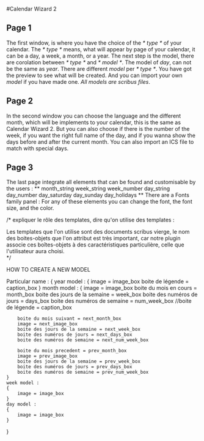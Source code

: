 #Calendar Wizard 2


## Page 1

The first window, is where you have the choice of the _* type *_ of your calendar. The _* type *_ means, what will appear by page of your calendar, it can be a day, a week, a month, or a year.
The next step is the model, there are corolation between _* type *_ and _* model *_. The model of *day*, can not be the same as *year*. There are different _*model*_ per _* type *_.
You have got the preview to see what will be created. And you can import your own _*model*_ if you have made one. _All models are scribus files_.

## Page 2

In the second window you can choose the language and the different month, which will be implements to your calendar, this is the same as Calendar Wizard 2.
But you can also choose if there is the number of the week, if you want the right full name of the day, and if you wanna show the days before and after the current month.
You can also import an ICS file to match with special days.

## Page 3

The last page integrate all elements that can be found and customisable by the users :
**
month_string
week_string
week_number
day_string
day_number
day_saturday
day_sunday
day_holidays
**
There are a Fonts family panel : For any of these elements you can change the font, the font size, and the color.


/* 
expliquer le rôle des templates, dire qu'on utilise des templates :

Les templates que l'on utilise sont des documents scribus vierge, le nom des boites-objets que l'on attribut est très important, 
car notre plugin associe ces boîtes-objets à des caractéristiques particulière, celle que l'utilisateur aura choisi.  
*/


HOW TO CREATE A NEW MODEL


Particular name :
{
	year model :
	{
		image = image_box
		boite de légende = caption_box
	}
	month model :
	{
		image = image_box
		boite du mois en cours = month_box
		boite des jours de la semaine = week_box
		boite des numéros de jours = days_box
		boite des numéros de semaine = num_week_box
		//boite de légende = caption_box

		boite du mois suivant = next_month_box
		image = next_image_box
		boite des jours de la semaine = next_week_box
		boite des numéros de jours = next_days_box
		boite des numéros de semaine = next_num_week_box

		boite du mois precedent = prev_month_box
		image = prev_image_box
		boite des jours de la semaine = prev_week_box
		boite des numéros de jours = prev_days_box
		boite des numéros de semaine = prev_num_week_box
	}
	week model :
	{
		image = image_box
	}
	day model :
	{
		image = image_box
	}
}
